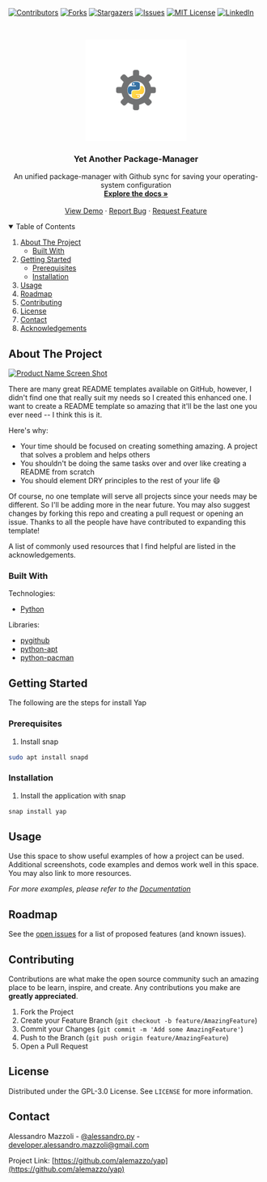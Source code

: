 <!--
*** Thanks for checking out the Best-README-Template. If you have a suggestion
*** that would make this better, please fork the repo and create a pull request
*** or simply open an issue with the tag "enhancement".
*** Thanks again! Now go create something AMAZING! :D
-->



<!-- PROJECT SHIELDS -->
<!--
*** I'm using markdown "reference style" links for readability.
*** Reference links are enclosed in brackets [ ] instead of parentheses ( ).
*** See the bottom of this document for the declaration of the reference variables
*** for contributors-url, forks-url, etc. This is an optional, concise syntax you may use.
*** https://www.markdownguide.org/basic-syntax/#reference-style-links
-->
[![Contributors][contributors-shield]][contributors-url]
[![Forks][forks-shield]][forks-url]
[![Stargazers][stars-shield]][stars-url]
[![Issues][issues-shield]][issues-url]
[![MIT License][license-shield]][license-url]
[![LinkedIn][linkedin-shield]][linkedin-url]



<!-- PROJECT LOGO -->
<br />
<p align="center">
  <a href="https://github.com/alemazzo/yap">
    <img src="images/logo.png" alt="Logo" width="200" height="200">
  </a>

  <h3 align="center">Yet Another Package-Manager</h3>

  <p align="center">
    An unified package-manager with Github sync for saving your operating-system configuration
    <br />
    <a href="https://github.com/alemazzo/yap"><strong>Explore the docs »</strong></a>
    <br />
    <br />
    <a href="https://github.com/alemazzo/yap">View Demo</a>
    ·
    <a href="https://github.com/alemazzo/yap/issues">Report Bug</a>
    ·
    <a href="https://github.com/alemazzo/yap/issues">Request Feature</a>
  </p>
</p>



<!-- TABLE OF CONTENTS -->
<details open="open">
  <summary>Table of Contents</summary>
  <ol>
    <li>
      <a href="#about-the-project">About The Project</a>
      <ul>
        <li><a href="#built-with">Built With</a></li>
      </ul>
    </li>
    <li>
      <a href="#getting-started">Getting Started</a>
      <ul>
        <li><a href="#prerequisites">Prerequisites</a></li>
        <li><a href="#installation">Installation</a></li>
      </ul>
    </li>
    <li><a href="#usage">Usage</a></li>
    <li><a href="#roadmap">Roadmap</a></li>
    <li><a href="#contributing">Contributing</a></li>
    <li><a href="#license">License</a></li>
    <li><a href="#contact">Contact</a></li>
    <li><a href="#acknowledgements">Acknowledgements</a></li>
  </ol>
</details>



<!-- ABOUT THE PROJECT -->
## About The Project

[![Product Name Screen Shot][product-screenshot]](https://example.com)

There are many great README templates available on GitHub, however, I didn't find one that really suit my needs so I created this enhanced one. I want to create a README template so amazing that it'll be the last one you ever need -- I think this is it.

Here's why:
* Your time should be focused on creating something amazing. A project that solves a problem and helps others
* You shouldn't be doing the same tasks over and over like creating a README from scratch
* You should element DRY principles to the rest of your life :smile:

Of course, no one template will serve all projects since your needs may be different. So I'll be adding more in the near future. You may also suggest changes by forking this repo and creating a pull request or opening an issue. Thanks to all the people have have contributed to expanding this template!

A list of commonly used resources that I find helpful are listed in the acknowledgements.

### Built With

Technologies:

* [Python](https://www.python.org/)

Libraries:

* [pygithub](https://github.com/PyGithub/PyGithub)
* [python-apt](https://pypi.org/project/python-apt/)
* [python-pacman](https://pypi.org/project/python-pacman/)



<!-- GETTING STARTED -->
## Getting Started

The following are the steps for install Yap

### Prerequisites


1. Install snap
  ```sh
  sudo apt install snapd
  ```

### Installation

1. Install the application with snap
  ```sh
  snap install yap
  ```



<!-- USAGE EXAMPLES -->
## Usage

Use this space to show useful examples of how a project can be used. Additional screenshots, code examples and demos work well in this space. You may also link to more resources.

_For more examples, please refer to the [Documentation](https://example.com)_



<!-- ROADMAP -->
## Roadmap

See the [open issues](https://github.com/alemazzo/yap/issues) for a list of proposed features (and known issues).


<!-- CONTRIBUTING -->
## Contributing

Contributions are what make the open source community such an amazing place to be learn, inspire, and create. Any contributions you make are **greatly appreciated**.

1. Fork the Project
2. Create your Feature Branch (`git checkout -b feature/AmazingFeature`)
3. Commit your Changes (`git commit -m 'Add some AmazingFeature'`)
4. Push to the Branch (`git push origin feature/AmazingFeature`)
5. Open a Pull Request



<!-- LICENSE -->
## License

Distributed under the GPL-3.0 License. See `LICENSE` for more information.


<!-- CONTACT -->
## Contact

Alessandro Mazzoli - [@alessandro.py](https://instagram.com/alessandro.py) - developer.alessandro.mazzoli@gmail.com

Project Link: [https://github.com/alemazzo/yap](https://github.com/alemazzo/yap)




<!-- MARKDOWN LINKS & IMAGES -->
<!-- https://www.markdownguide.org/basic-syntax/#reference-style-links -->
[contributors-shield]: https://img.shields.io/github/contributors/alemazzo/yap.svg?style=for-the-badge
[contributors-url]: https://github.com/alemazzo/yap/graphs/contributors
[forks-shield]: https://img.shields.io/github/forks/alemazzo/yap.svg?style=for-the-badge
[forks-url]: https://github.com/alemazzo/yap/network/members
[stars-shield]: https://img.shields.io/github/stars/alemazzo/yap.svg?style=for-the-badge
[stars-url]: https://github.com/alemazzo/yap/stargazers
[issues-shield]: https://img.shields.io/github/issues/alemazzo/yap.svg?style=for-the-badge
[issues-url]: https://github.com/alemazzo/yap/issues
[license-shield]: https://img.shields.io/github/license/alemazzo/yap.svg?style=for-the-badge
[license-url]: https://github.com/alemazzo/yap/blob/master/LICENSE.txt
[linkedin-shield]: https://img.shields.io/badge/-LinkedIn-black.svg?style=for-the-badge&logo=linkedin&colorB=555
[linkedin-url]: https://www.linkedin.com/in/alessandro-mazzoli-009868140/
[product-screenshot]: images/screenshot.png
